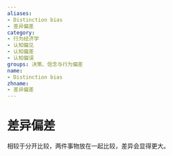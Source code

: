 ```yaml
---
aliases:
- Distinction bias
- 差异偏差
category:
- 行为经济学
- 认知偏见
- 认知偏差
- 认知偏误
groups: 决策、信念与行为偏差
name:
- Distinction bias
zhname:
- 差异偏差
---
```


# 差异偏差

相较于分开比较，两件事物放在一起比较，差异会显得更大。
